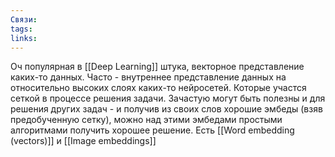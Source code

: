 ```yaml
---
Связи: 
tags: 
links:
---
```

Оч популярная в [[Deep Learning]] штука, векторное представление каких-то данных.
Часто - внутреннее представление данных на относительно высоких слоях каких-то нейросетей. Которые участся сеткой в процессе решения задачи.
Зачастую могут быть полезны и для решения других задач - и получив из своих слов хорошие эмбеды (взяв предобученную сетку), можно над этими эмбедами простыми алгоритмами получить хорошее решение.
Есть [[Word embedding (vectors)]] и [[Image embeddings]]